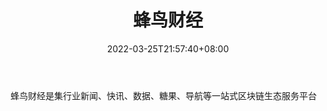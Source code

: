 ﻿---
weight: 
title: "蜂鸟财经"
description: "蜂鸟财经是集行业新闻、快讯、数据、糖果、导航等一站式区块链生态服务平台"
date: 2022-03-25T21:57:40+08:00
lastmod: 2022-03-25T16:45:40+08:00
draft: false
authors: ["Metabd"]
featuredImage: "fengniaocaijing.png"
link: ""
tags: ["元宇宙资讯","蜂鸟财经"]
categories: ["navigation"]
navigation: ["元宇宙资讯"]
lightgallery: true
toc: true
pinned: false
recommend: false
recommend1: false
---
蜂鸟财经是集行业新闻、快讯、数据、糖果、导航等一站式区块链生态服务平台
